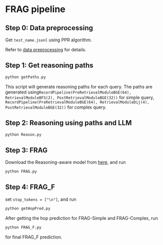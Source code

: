 # FRAG pipeline
## Step 0: Data preprocessing
Get `test_name.jsonl` using PPR algorithm.

Refer to [data preprocessing](data_preprocess/README.md) for details.

## Step 1: Get reasoning paths
```python
python getPaths.py
```
This script will generate reasoning paths for each query. The paths are generated using`RecordPipeline(PreRetrievalModuleBGE(64), RetrievalModuleBFS(2), PostRetrievalModuleBGE(32))` for simple query, `RecordPipeline(PreRetrievalModuleBGE(64), RetrievalModuleDij(4), PostRetrievalModuleBGE(32))` for complex query.

## Step 2: Reasoning using paths and LLM
```python
python Reason.py
```

## Step 3: FRAG
Download the Reasoning-aware model from [here](https://huggingface.co/), and run
```python
python FRAG.py
```

## Step 4: FRAG_F
set `stop_tokens = ["\n"]`, and run
```python
python getHopPred.py
```

After getting the hop prediction for FRAG-Simple and FRAG-Complex, run
```python
python FRAG_F.py
```
for final FRAG_F prediction.